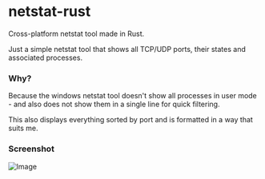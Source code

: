 # netstat-rust
Cross-platform netstat tool made in Rust.

Just a simple netstat tool that shows all TCP/UDP ports, their states and associated processes.

### Why?
Because the windows netstat tool doesn't show all processes in user mode - and also does not show them in a single line for quick filtering. 

This also displays everything sorted by port and is formatted in a way that suits me.

### Screenshot
![Image](https://cryshana.me/f/bKIhLl1XHqWq.png)
